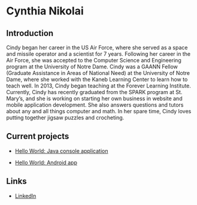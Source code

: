 # Cynthia Nikolai
    
## Introduction
Cindy began her career in the US Air Force, where she served as a space and missile operator and a scientist for 7 years.  Following her career in the Air Force, she was accepted to the Computer Science and Engineering program at the University of Notre Dame.  Cindy was a GAANN Fellow (Graduate Assistance in Areas of National Need) at the University of Notre Dame, where she worked with the Kaneb Learning Center to learn how to teach well.  In 2013, Cindy began teaching at the Forever Learning Institute.   Currently, Cindy has recently graduated from the SPARK program at St. Mary’s, and she is working on starting her own business in website and mobile application development.  She also answers questions and tutors about any and all things computer and math.  In her spare time, Cindy loves putting together jigsaw puzzles and crocheting.  

## Current projects

* [Hello World: Java console application](https://github.com/cnikolai/hello-world-java)
      
* [Hello World: Android app](https://github.com/cnikolai/hello-world-android)

## Links

* [LinkedIn](https://www.linkedin.com/in/cynthia-nikolai/)